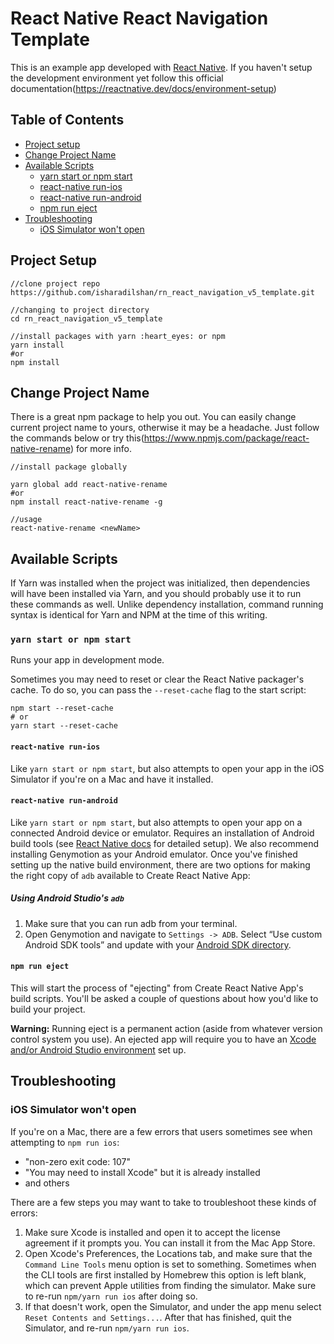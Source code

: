 # React Native React Navigation Template

This is an example app developed with [React Native](https://reactnative.dev).
If you haven't setup the development environment yet follow this official documentation(https://reactnative.dev/docs/environment-setup)

## Table of Contents

- [Project setup](#project-setup)
- [Change Project Name](#change-project-name)
- [Available Scripts](#available-scripts)
  - [yarn start or npm start](#yarn-start-or-npm-start)
  - [react-native run-ios](#react-native-run-ios)
  - [react-native run-android](#react-native-run-android)
  - [npm run eject](#npm-run-eject)
- [Troubleshooting](#troubleshooting)
  - [iOS Simulator won't open](#ios-simulator-wont-open)

## Project Setup

```
//clone project repo
https://github.com/isharadilshan/rn_react_navigation_v5_template.git

//changing to project directory
cd rn_react_navigation_v5_template

//install packages with yarn :heart_eyes: or npm
yarn install
#or
npm install

```

## Change Project Name

There is a great npm package to help you out. You can easily change current project name to yours, otherwise it may be a headache. Just follow the commands below or try this(https://www.npmjs.com/package/react-native-rename) for more info.

```
//install package globally

yarn global add react-native-rename
#or
npm install react-native-rename -g

//usage
react-native-rename <newName>
```

## Available Scripts

If Yarn was installed when the project was initialized, then dependencies will have been installed via Yarn, and you should probably use it to run these commands as well. Unlike dependency installation, command running syntax is identical for Yarn and NPM at the time of this writing.

### `yarn start or npm start`

Runs your app in development mode.

Sometimes you may need to reset or clear the React Native packager's cache. To do so, you can pass the `--reset-cache` flag to the start script:

```
npm start --reset-cache
# or
yarn start --reset-cache
```

#### `react-native run-ios`

Like `yarn start or npm start`, but also attempts to open your app in the iOS Simulator if you're on a Mac and have it installed.

#### `react-native run-android`

Like `yarn start or npm start`, but also attempts to open your app on a connected Android device or emulator. Requires an installation of Android build tools (see [React Native docs](https://reactnative.dev) for detailed setup). We also recommend installing Genymotion as your Android emulator. Once you've finished setting up the native build environment, there are two options for making the right copy of `adb` available to Create React Native App:

##### Using Android Studio's `adb`

1. Make sure that you can run adb from your terminal.
2. Open Genymotion and navigate to `Settings -> ADB`. Select “Use custom Android SDK tools” and update with your [Android SDK directory](https://stackoverflow.com/questions/25176594/android-sdk-location).

#### `npm run eject`

This will start the process of "ejecting" from Create React Native App's build scripts. You'll be asked a couple of questions about how you'd like to build your project.

**Warning:** Running eject is a permanent action (aside from whatever version control system you use). An ejected app will require you to have an [Xcode and/or Android Studio environment](https://facebook.github.io/react-native/docs/getting-started.html) set up.

## Troubleshooting

### iOS Simulator won't open

If you're on a Mac, there are a few errors that users sometimes see when attempting to `npm run ios`:

- "non-zero exit code: 107"
- "You may need to install Xcode" but it is already installed
- and others

There are a few steps you may want to take to troubleshoot these kinds of errors:

1. Make sure Xcode is installed and open it to accept the license agreement if it prompts you. You can install it from the Mac App Store.
2. Open Xcode's Preferences, the Locations tab, and make sure that the `Command Line Tools` menu option is set to something. Sometimes when the CLI tools are first installed by Homebrew this option is left blank, which can prevent Apple utilities from finding the simulator. Make sure to re-run `npm/yarn run ios` after doing so.
3. If that doesn't work, open the Simulator, and under the app menu select `Reset Contents and Settings...`. After that has finished, quit the Simulator, and re-run `npm/yarn run ios`.
